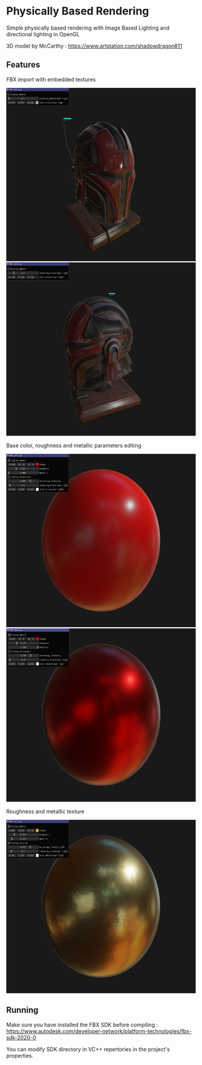 # Physically Based Rendering

Simple physically based rendering with Image Based Lighting and directional lighting in OpenGL 

3D model by McCarthy : https://www.artstation.com/shadowdragon811

## Features 

FBX import with embedded textures

<p align="middle">
  <img width="600" height="460" src="/PBR/screenshots/Casque.JPG">
  <img width="600" height="460" src="/PBR/screenshots/Casque3.JPG">
</p>

Base color, roughness and metallic parameters editing

<p align="middle">
  <img width="600" height="460" src="/PBR/screenshots/Sphere1.JPG">
  <img width="600" height="460" src="/PBR/screenshots/Sphere2.JPG">
</p>

Roughness and metallic texture 

<p align="middle">
   <img width="600" height="460" src="/PBR/screenshots/Sphere3.JPG">
</p>

## Running

Make sure you have installed the FBX SDK before compiling : 
https://www.autodesk.com/developer-network/platform-technologies/fbx-sdk-2020-0

You can modify SDK directory in VC++ repertories in the project's properties. 
